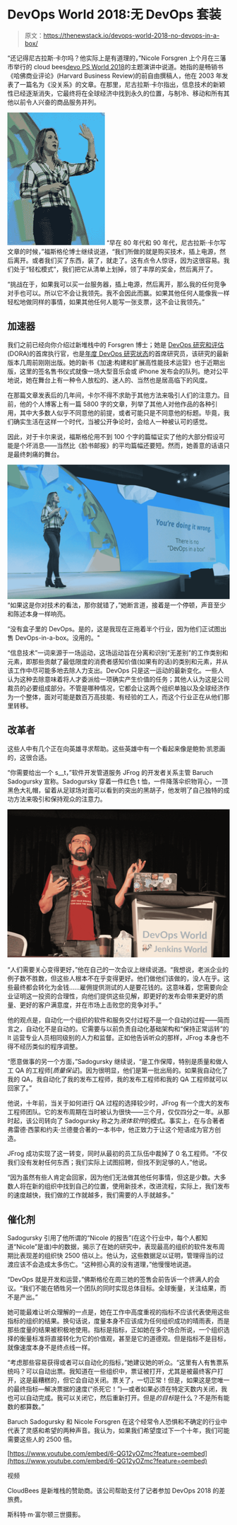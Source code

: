 # DevOps World 2018:无 DevOps 套装

> 原文：<https://thenewstack.io/devops-world-2018-no-devops-in-a-box/>

“还记得尼古拉斯·卡尔吗？他实际上是有道理的，”Nicole Forsgren 上个月在三藩市举行的 cloud bees[devo PS World 2018](https://www.cloudbees.com/devops-world/san-francisco)的主题演讲中说道。她指的是畅销书《哈佛商业评论》(Harvard Business Review)的前自由撰稿人，他在 2003 年发表了一篇名为《没关系》的文章。在那里，尼古拉斯·卡尔指出，信息技术的新颖性已经逐渐消失，它最终将在全球经济中找到永久的位置，与制冷、移动和所有其他以前令人兴奋的商品服务并列。

[![](img/961e5c440fbbb6141344b6f9d61384d5.png)](https://cdn.thenewstack.io/media/2018/09/e4bfdc67-180919-devops-world-day-2-06-dr.-nicole-and-her-fans-dr.-nicole.jpg) “早在 80 年代和 90 年代，尼古拉斯·卡尔写文章的时候，”福斯格伦博士继续说道，“我们所做的就是购买技术，插上电源，然后离开。或者我们买了东西，装了，就走了。这有点令人惊讶，因为这很容易。我们处于“轻松模式”，我们把它从清单上划掉，领了丰厚的奖金，然后离开了。

“挑战在于，如果我可以买一台服务器，插上电源，然后离开，那么我的任何竞争对手也可以。所以它不会让我领先。我不会因此而赢。如果其他任何人能像我一样轻松地做同样的事情，如果其他任何人能写一张支票，这不会让我领先。”

## 加速器

我们之前已经向你介绍过新堆栈中的 Forsgren 博士；她是 [DevOps 研究和评估](https://devops-research.com/) (DORA)的首席执行官，也是[年度 DevOps 研究状态](https://devops-research.com/2018/08/announcing-accelerate-state-of-devops-2018/)的首席研究员，该研究的最新版本几周前刚刚出版。她的新书《加速:构建和扩展高性能技术运营》也于近期出版，这里的签名售书仪式就像一场大型音乐会或 iPhone 发布会的队列。绝对公平地说，她在舞台上有一种令人放松的、迷人的、当然也是居高临下的风度。

在那篇文章发表后的几年间，卡尔不得不求助于其他方法来吸引人们的注意力。目前，他的个人博客上有一篇 5800 字的文章，列举了其他人对他作品的各种引用，其中大多数人似乎不同意他的前提，或者可能只是不同意他的标题。毕竟，我们确实生活在这样一个时代，当被公开争论时，会给人一种被认可的感觉。

因此，对于卡尔来说，福斯格伦用不到 100 个字的篇幅证实了他的大部分假设可能是个坏消息——当然比《脸书邮报》的平均篇幅还要短。然而，她善意的话语只是最终刺痛的舞台。

[![](img/1a36a1f7131605e9d365ca7399448445.png)](https://cdn.thenewstack.io/media/2018/09/fa257008-180919-devops-world-day-2-04-dr.-nicole-youre-doing-it-wrong.jpg) “如果这是你对技术的看法，那你就错了，”她断言道，接着是一个停顿，声音至少和陈述本身一样响亮。

“没有盒子里的 DevOps。是的，这是我现在正拖着半个行业，因为他们正试图出售 DevOps-in-a-box。没用的。"

“信息技术”一词来源于一场运动，这场运动旨在分离和识别“无差别”的工作类别和元素，即那些贡献了最低限度的消费者感知价值(如果有的话)的类别和元素，并从该工作中尽可能多地去除人力支出。DevOps 只是这一运动的最新变化。一些人认为这种去除意味着将人才委派给一项确实产生价值的任务；其他人认为这是公司裁员的必要组成部分。不管是哪种情况，它都会让这两个组织单独以及全球经济作为一个整体，面对可能是数百万高技能、有经验的工人，而这个行业正在从他们那里转移。

## 改革者

这些人中有几个正在向英雄寻求帮助。这些英雄中有一个看起来像是鲍勃·凯恩画的，这很合适。

“你需要给出一个 s__t，”软件开发管道服务 JFrog 的开发者关系主管 Baruch Sadogursky 宣称。Sadogursky 穿着一件红色 t 恤，一件降落伞织物背心，一顶黑色大礼帽，留着从足球场对面可以看到的突出的黑胡子，他发明了自己独特的成功方法来吸引和保持观众的注意力。

[![](img/2711dc0f039adc7778ae26b9fa3dd0eb.png)](https://cdn.thenewstack.io/media/2018/09/c2e17683-180919-devops-world-day-2-05-baruch-nadogursky.jpg)

“人们需要关心变得更好，”他在自己的一次会议上继续说道。“我想说，老派企业的例子数不胜数，但这些人根本不在乎变得更好。他们做他们该做的，没人在乎。这些最终都会转化为金钱……雇佣提供测试的人是要花钱的。这意味着，您需要向企业证明这一投资的合理性，向他们提供这些见解，即更好的发布会带来更好的质量、更好的客户满意度，并在市场上击败您的竞争对手。”

他的观点是，自动化一个组织的软件和服务交付过程不是一个自动的过程——简而言之，自动化不是自动的。它需要与以前负责自动化基础架构和“保持正常运转”的 It 运营专业人员相同级别的人力和监督。正如他告诉听众的那样，JFrog 本身也不得不经历类似的程序调整。

“愿意做事的另一个方面，”Sadogursky 继续说，“是工作保障，特别是质量和做人工 QA 的工程师[*质量保证*]。因为很明显，他们是第一批出局的。如果我自动化了我的 QA，我自动化了我的发布工程师，我的发布工程师和我的 QA 工程师就可以回家了。”

他说，十年前，当关于如何进行 QA 过程的选择较少时，JFrog 有一个庞大的发布工程师团队。它的发布周期在当时被认为很快——三个月，仅仅四分之一年。从那时起，该公司转向了 Sadogursky 称之为*液体软件*的模式。事实上，在与合著者弗雷德·西蒙和约夫·兰德曼合著的一本书中，他正致力于让这个短语成为官方创造。

JFrog 成功实现了这一转变，同时从最初的员工队伍中裁掉了 0 名工程师。“不仅我们没有发射任何东西；我们实际上试图招聘，但找不到足够的人，”他说。

“因为虽然有些人肯定会回家，因为他们无法做其他任何事情，但这是少数。大多数人将在新的组织中找到自己的位置，使用新技术，改进流程，实际上，我们发布的速度越快，我们做的工作就越多，我们需要的人手就越多。”

## 催化剂

Sadogursky 引用了他所谓的“Nicole 的报告”(在这个行业中，每个人都知道“Nicole”是谁)中的数据，揭示了在她的研究中，表现最高的组织的软件发布周期比表现差的组织快 2500 倍以上。他认为，这些数据足以证明，管理得当的过渡应该不会造成太多伤亡。“这种担心真的没有道理，”他慢慢地说道。

“DevOps 就是开发和运营，”佛斯格伦在周三她的签售会前告诉一个挤满人的会议。“我们不能在牺牲另一个团队的同时实现总体目标。全球衡量，关注结果，而不是产出。”

她可能最难让听众理解的一点是，她在工作中高度重视的指标不应该代表使用这些指标的组织的结果。换句话说，度量本身不应该成为任何组织成功的晴雨表，而是那些度量的结果被积极地使用。指标是指标，正如她在多个场合所说，一个组织选择的衡量标准将直接转化为它的价值观，甚至是它的道德观。但是指标不是目标，就像速度本身不是终点线一样。

“考虑那些容易获得或者可以自动化的指标，”她建议她的听众。“这里有人有售票系统吗？可以自动出票。我知道在一些组织中，票证被打开，尤其是被最终客户打开，这是最糟糕的，但它会自动关闭。票关了，一切正常！但是，如果这是您唯一的最终指标—解决票据的速度(“杀死它！”)—或者如果必须在特定天数内关闭，我也可以自动完成。我可以关闭它，然后重新打开。但是*的目标*是什么？不是所有能数的都算数。”

Baruch Sadogursky 和 Nicole Forsgren 在这个经常令人恐惧和不确定的行业中代表了灵感和希望的两种声音。我认为，如果我们希望度过下一个十年，我们可能需要这些人的 2500 倍。

[https://www.youtube.com/embed/6-QG12yOZmc?feature=oembed](https://www.youtube.com/embed/6-QG12yOZmc?feature=oembed)

视频

CloudBees 是新堆栈的赞助商。该公司帮助支付了记者参加 DevOps 2018 的差旅费。

斯科特·m·富尔顿三世摄影。

<svg xmlns:xlink="http://www.w3.org/1999/xlink" viewBox="0 0 68 31" version="1.1"><title>Group</title> <desc>Created with Sketch.</desc></svg>